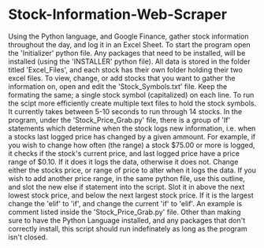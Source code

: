 # Stock-Information-Web-Scraper
Using the Python language, and Google Finance, gather stock information throughout the day, and log it in an Excel Sheet.  To start the program open the 'Initializer' python file. Any packages that need to be installed, will be installed (using the 'INSTALLER' python file).  All data is stored in the folder titled 'Excel_Files', and each stock has their own folder holding their two excel files.  To view, change, or add stocks that you want to gather the information on, open and edit the 'Stock_Symbols.txt' file. Keep the formating the same; a single stock symbol (capitalized) on each line. To run the scipt more efficiently create multiple text files to hold the stock symbols. It currently takes between 5-10 seconds to run through 14 stocks.  In the program, under the 'Stock_Price_Grab.py' file, there is a group of 'If' statements which determine when the stock logs new information, i.e. when a stocks last logged price has changed by a given ammount. For example, if you wish to change how often (the range) a stock $75.00 or more is logged, it checks if the stock's current price, and last logged price have a price range of $0.10. If it does it logs the data, otherwise it does not. Change either the stocks price, or range of price to alter when it logs the data.  If you wish to add another price range, in the same python file, use this outline, and slot the new else if statement into the script. Slot it in above the next lowest stock price, and below the next largest stock price. If it is the largest change the 'elif' to 'if', and change the current 'if' to 'elif'. An example is comment listed inside the 'Stock_Price_Grab.py' file.  Other than making sure to have the Python Language installed, and any packages that don't correctly install, this script should run indefinately as long as the program isn't closed.
